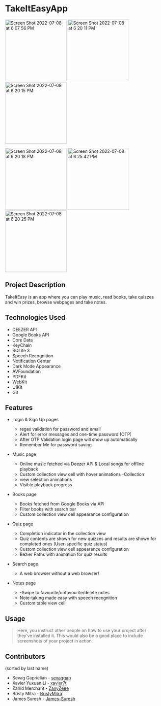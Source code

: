 # TakeItEasyApp

<img width="200" alt="Screen Shot 2022-07-08 at 6 07 56 PM" src="https://user-images.githubusercontent.com/14883551/178076547-9aaf70ce-b446-497d-a004-527e0f033f42.png"> <img width="200" alt="Screen Shot 2022-07-08 at 6 20 11 PM" src="https://user-images.githubusercontent.com/14883551/178077324-09396d45-9633-4df9-a593-c64ed56bc87a.png"> <img width="200" alt="Screen Shot 2022-07-08 at 6 20 15 PM" src="https://user-images.githubusercontent.com/14883551/178077326-a8a57891-7899-48ca-a9a2-82056bb25b5e.png"> 

<img width="200" alt="Screen Shot 2022-07-08 at 6 20 18 PM" src="https://user-images.githubusercontent.com/14883551/178077330-9d38a6f6-5972-42ec-b7e4-178f2298c805.png"> <img width="200" alt="Screen Shot 2022-07-08 at 6 25 42 PM" src="https://user-images.githubusercontent.com/14883551/178077709-6b47eae6-0182-48b5-99af-3c0f18a67bc6.png"> <img width="200" alt="Screen Shot 2022-07-08 at 6 20 25 PM" src="https://user-images.githubusercontent.com/14883551/178077336-c50f83dd-29a9-41e2-9ab9-442771464615.png">



## Project Description

TakeItEasy is an app where you can play music, read books, take quizzes and win prizes, browse webpages and take notes.

## Technologies Used

* DEEZER API
* Google Books API
* Core Data
* KeyChain
* SQLite 3
* Speech Recognition
* Notification Center
* Dark Mode Appearance
* AVFoundation
* PDFKit
* WebKit
* UIKit
* Git

## Features

* Login & Sign Up pages
    - regex validation for password and email
    - Alert for error messages and one-time password (OTP)
    - After OTP Validation login page will show up automatically
    - Remember Me for password saving

* Music page

    - Online music fetched via Deezer API & Local songs for offline playback
    - Custom collection view cell with hover animations -Collection
    - view selection animations
    - Visible playback progress

* Books page

    - Books fetched from Google Books via API
    - Filter books with search bar
    - Custom collection view cell appearance configuration

* Quiz page

    - Completion indicator in the collection view
    - Quiz contents are shown for new quizzes and results are shown for completed ones (User-specific quiz status)
    - Custom collection view cell appearance configuration
    - Bezier Paths with animation for quiz results

* Search page

    - A web browser without a web browser!

* Notes page

    - -Swipe to favourite/unfavourite/delete notes
    - Note-taking made easy with speech recognition
    - Custom table view cell


## Usage

> Here, you instruct other people on how to use your project after they’ve installed it. This would also be a good place to include screenshots of your project in action.

## Contributors
(sorted by last name)
* Sevag Gaprielian - [sevaggap](https://github.com/sevaggap)
* Xavier Yuxuan Li - [xavier7t](https://github.com/xavier7t)
* Zahid Merchant - [ZanyZeee](https://github.com/ZanyZeee)
* Bristy Mitra - [BristyMitra](https://github.com/BristyMitra)
* James Suresh - [James-Suresh](https://github.com/James-Suresh)
